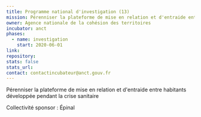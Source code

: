 ```yaml
---
title: Programme national d'investigation (13)
mission: Pérenniser la plateforme de mise en relation et d'entraide entre habitants
owner: Agence nationale de la cohésion des territoires
incubator: anct
phases:
  - name: investigation
    start: 2020-06-01
link: 
repository: 
stats: false
stats_url: 
contact: contactincubateur@anct.gouv.fr
---
```

<p>Pérenniser la plateforme de mise en relation et d'entraide entre habitants développée pendant la crise sanitaire</p>
Collectivité sponsor : Épinal
